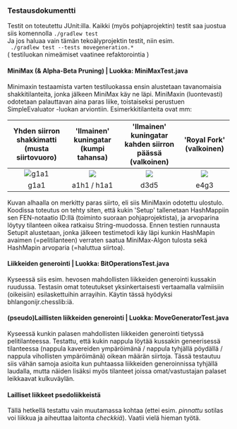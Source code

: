 ### Testausdokumentti

Testit on toteutettu JUnit:illa. Kaikki (myös pohjaprojektin) testit saa juostua siis komennolla
``` ./gradlew test ```  
Ja jos haluaa vain tämän tekoälyprojektin testit, niin esim.  
``` ./gradlew test --tests movegeneration.*```  
( testiluokan nimeämiset vaatinee refaktorointia )

#### MiniMax (& Alpha-Beta Pruning) | Luokka: MiniMaxTest.java
Minimaxin testaamista varten testiluokassa ensin alustetaan tavanomaisia shakkitilanteita, jonka jälkeen MiniMax käy ne läpi. MiniMaxin (luontevasti) odotetaan palauttavan aina paras liike, toistaiseksi perustuen SimpleEvaluator -luokan arviontiin. 
Esimerkkitilanteita ovat mm:


| Yhden siirron shakkimatti (musta siirtovuoro)  |  'Ilmainen' kuningatar (kumpi tahansa) | 'Ilmainen' kuningatar kahden siirron päässä (valkoinen) | 'Royal Fork' (valkoinen) |
|:-------------------------:|:-------------------------:|:-------------------------:|:-------------------------:|
|![g1a1](https://github.com/ArtKoski/chessBot/blob/415c9f0c4ad8b75753d35fe8b6c007bcbde85547/documentation/teko%C3%A4ly/kuvat/checkMate.png) | ![](https://github.com/ArtKoski/chessBot/blob/415c9f0c4ad8b75753d35fe8b6c007bcbde85547/documentation/teko%C3%A4ly/kuvat/freeQueen.png) | ![](https://github.com/ArtKoski/chessBot/blob/415c9f0c4ad8b75753d35fe8b6c007bcbde85547/documentation/teko%C3%A4ly/kuvat/freeQueenDiscover.png) | ![](https://github.com/ArtKoski/chessBot/blob/415c9f0c4ad8b75753d35fe8b6c007bcbde85547/documentation/teko%C3%A4ly/kuvat/royalFork.png) |
| g1a1 | a1h1 / h1a1 | d3d5 | e4g3  |

Kuvan alhaalla on merkitty paras siirto, eli siis MiniMaxin odotettu ulostulo. Koodissa toteutus on tehty siten, että kukin 'Setup' tallenetaan HashMappiin sen FEN-notaatio ID:llä (toiminto suoraan pohjaprojektista), ja arvoparina löytyy tilanteen oikea ratkaisu String-muodossa. Ennen testien runnausta Setupit alustetaan, jonka jälkeen testimetodi käy läpi kunkin HashMapin avaimen (=pelitilanteen) verraten saatua MiniMax-Algon tulosta sekä HashMapin arvoparia (=haluttua siirtoa).


#### Liikkeiden generointi | Luokka: BitOperationsTest.java
Kyseessä siis esim. hevosen mahdollisten liikkeiden generointi kussakin ruudussa. Testasin omat toteutukset yksinkertaisesti vertaamalla valmiisiin (oikeisiin) esilaskettuihin arrayihin. Käytin tässä hyödyksi bhlangonijr.chesslib:iä.

#### (pseudo)Laillisten liikkeiden generointi | Luokka: MoveGeneratorTest.java
Kyseessä kunkin palasen mahdollisten liikkeiden generointi tietyssä pelitilanteessa. Testattu, että kukin nappula löytää kussakin geneerisessä tilanteessa (nappula kavereiden ympäröimänä / nappula tyhjällä pöydällä / nappula vihollisten ympäröimänä) oikean määrän siirtoja. Tässä testautuu siis vähän samoja asioita kun puhtaassa liikkeiden generoinnissa tyhjällä laudalla, mutta näiden lisäksi myös tilanteet joissa omat/vastustajan palaset leikkaavat kulkuväylän.  

#### Lailliset liikkeet psedoliikkeistä
Tällä hetkellä testattu vain muutamassa kohtaa (ettei esim. *pinnattu* sotilas voi liikkua ja aiheuttaa laitonta *checkkiä*). Vaatii vielä hieman työtä.




